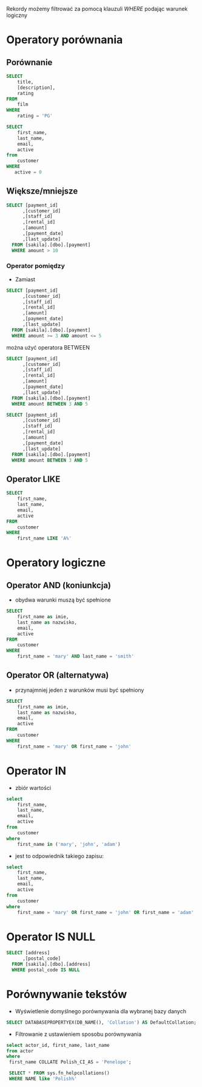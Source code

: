 Rekordy możemy filtrować za pomocą klauzuli _WHERE_ podając warunek logiczny

# Operatory porównania

## Porównanie
~~~ sql
SELECT 
	title, 
	[description], 
	rating 
FROM
	film 
WHERE
	rating = 'PG'
~~~

~~~ sql
SELECT 
	first_name, 
	last_name, 
	email,
	active
from 
	customer
WHERE 
   active = 0
~~~

## Większe/mniejsze
~~~ sql
SELECT [payment_id]
      ,[customer_id]
      ,[staff_id]
      ,[rental_id]
      ,[amount]
      ,[payment_date]
      ,[last_update]
  FROM [sakila].[dbo].[payment]
  WHERE amount > 10
~~~

### Operator pomiędzy
- Zamiast 
~~~ sql
SELECT [payment_id]
      ,[customer_id]
      ,[staff_id]
      ,[rental_id]
      ,[amount]
      ,[payment_date]
      ,[last_update]
  FROM [sakila].[dbo].[payment]
  WHERE amount >= 3 AND amount <= 5
~~~

można użyć operatora BETWEEN
~~~ sql
SELECT [payment_id]
      ,[customer_id]
      ,[staff_id]
      ,[rental_id]
      ,[amount]
      ,[payment_date]
      ,[last_update]
  FROM [sakila].[dbo].[payment]
  WHERE amount BETWEEN 3 AND 5
~~~

~~~ sql
SELECT [payment_id]
      ,[customer_id]
      ,[staff_id]
      ,[rental_id]
      ,[amount]
      ,[payment_date]
      ,[last_update]
  FROM [sakila].[dbo].[payment]
  WHERE amount BETWEEN 3 AND 5
~~~

## Operator LIKE

~~~ sql
SELECT
	first_name, 
	last_name, 
	email,
	active
FROM
	customer
WHERE
	first_name LIKE 'A%'
~~~


# Operatory logiczne

## Operator AND (koniunkcja)
- obydwa warunki muszą być spełnione
~~~ sql
SELECT 
	first_name as imie, 
	last_name as nazwisko, 
	email,
	active
FROM
	customer
WHERE 
	first_name = 'mary' AND last_name = 'smith'
~~~

## Operator OR (alternatywa)
- przynajmniej jeden z warunków musi być spełniony

~~~ sql
SELECT 
	first_name as imie, 
	last_name as nazwisko, 
	email,
	active
FROM
	customer
WHERE 
	first_name = 'mary' OR first_name = 'john'
~~~

# Operator IN
- zbiór wartości
~~~ sql
select 
	first_name, 
	last_name, 
	email,
	active
from 
	customer
where
	first_name in ('mary', 'john', 'adam')
~~~

- jest to odpowiednik takiego zapisu:
~~~ sql
select 
	first_name, 
	last_name, 
	email,
	active
from 
	customer
where
	first_name = 'mary' OR first_name = 'john' OR first_name = 'adam'
~~~


# Operator IS NULL
~~~ sql
SELECT [address]       
      ,[postal_code]     
  FROM [sakila].[dbo].[address]
  WHERE postal_code IS NULL
~~~

# Porównywanie tekstów


- Wyświetlenie domyślnego porównywania dla wybranej bazy danych

~~~ sql
SELECT DATABASEPROPERTYEX(DB_NAME(), 'Collation') AS DefaultCollation;
~~~

- Filtrowanie z ustawieniem sposobu porównywania
~~~ sql
select actor_id, first_name, last_name 
from actor
where
 first_name COLLATE Polish_CI_AS = 'Penelope'; 
~~~


~~~ sql
 SELECT * FROM sys.fn_helpcollations()
 WHERE NAME like 'Polish%'
 ~~~
